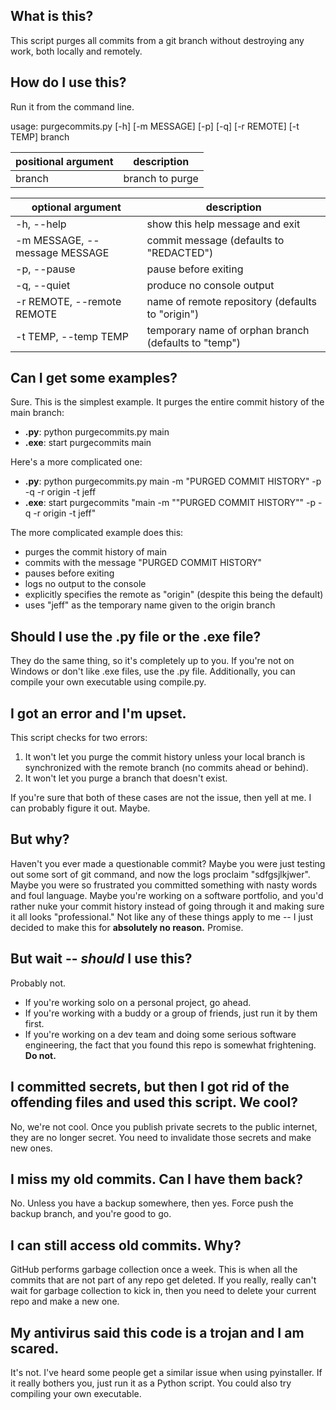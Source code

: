 ## What is this?
This script purges all commits from a git branch without destroying any work, both locally and remotely.

## How do I use this?
Run it from the command line.

usage: purgecommits.py \[-h\] \[-m MESSAGE\] \[-p\] \[-q\] \[-r REMOTE\] \[-t TEMP\] branch

| positional argument | description     |
|---------------------|-----------------|
| branch              | branch to purge |

| optional argument             | description                                          |
|-------------------------------|------------------------------------------------------|
| -h, --help                    | show this help message and exit                      |
| -m MESSAGE, --message MESSAGE | commit message (defaults to "REDACTED")              |
| -p, --pause                   | pause before exiting                                 |
| -q, --quiet                   | produce no console output                            |
| -r REMOTE, --remote REMOTE    | name of remote repository (defaults to "origin")     |
| -t TEMP, --temp TEMP          | temporary name of orphan branch (defaults to "temp") |

## Can I get some examples?
Sure.
This is the simplest example.
It purges the entire commit history of the main branch:
* **.py**: python purgecommits.py main
* **.exe**: start purgecommits main

Here's a more complicated one:
* **.py**: python purgecommits.py main -m "PURGED COMMIT HISTORY" -p -q -r origin -t jeff
* **.exe**: start purgecommits "main -m ""PURGED COMMIT HISTORY"" -p -q -r origin -t jeff"

The more complicated example does this:
* purges the commit history of main
* commits with the message "PURGED COMMIT HISTORY"
* pauses before exiting
* logs no output to the console
* explicitly specifies the remote as "origin" (despite this being the default)
* uses "jeff" as the temporary name given to the origin branch

## Should I use the .py file or the .exe file?
They do the same thing, so it's completely up to you.
If you're not on Windows or don't like .exe files, use the .py file.
Additionally, you can compile your own executable using compile.py.

## I got an error and I'm upset.
This script checks for two errors:
1. It won't let you purge the commit history unless your local branch is synchronized with the remote branch (no commits 
ahead or behind).
2. It won't let you purge a branch that doesn't exist.

If you're sure that both of these cases are not the issue, then yell at me.
I can probably figure it out. 
Maybe.

## But why?
Haven't you ever made a questionable commit?
Maybe you were just testing out some sort of git command, and now the logs proclaim "sdfgsjlkjwer".
Maybe you were so frustrated you committed something with nasty words and foul language.
Maybe you're working on a software portfolio, and you'd rather nuke your commit history instead of going through it and
making sure it all looks "professional."
Not like any of these things apply to me -- I just decided to make this for **absolutely no reason.** 
Promise.

## But wait -- *should* I use this?
Probably not.
* If you're working solo on a personal project, go ahead.
* If you're working with a buddy or a group of friends, just run it by them first.
* If you're working on a dev team and doing some serious software engineering, the fact that you found this repo is 
somewhat frightening. 
**Do not.**

## I committed secrets, but then I got rid of the offending files and used this script. We cool?
No, we're not cool.
Once you publish private secrets to the public internet, they are no longer secret.
You need to invalidate those secrets and make new ones.

## I miss my old commits. Can I have them back?
No. 
Unless you have a backup somewhere, then yes.
Force push the backup branch, and you're good to go.

## I can still access old commits. Why?
GitHub performs garbage collection once a week.
This is when all the commits that are not part of any repo get deleted.
If you really, really can't wait for garbage collection to kick in, then you need to delete your current repo and make
a new one.

## My antivirus said this code is a trojan and I am scared.
It's not.
I've heard some people get a similar issue when using pyinstaller.
If it really bothers you, just run it as a Python script.
You could also try compiling your own executable.
